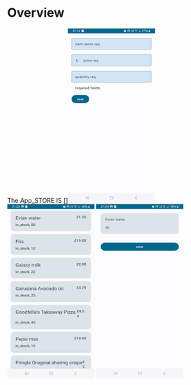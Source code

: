 # Overview
The App_STORE IS 
[]<img src="https://github.com/Ohnstokk3/App_Store/blob/master/Screenshot_20240620_211435_Main_App_Store.jpg" width="200" height="400" />
<img src="https://github.com/Ohnstokk3/App_Store/blob/master/Screenshot_20240620_212346_Main_App_Store.jpg" width="200" height="400" />
<img src="https://github.com/Ohnstokk3/App_Store/blob/master/Screenshot_20240620_212402_Main_App_Store.jpg" width="200" height="400" />

